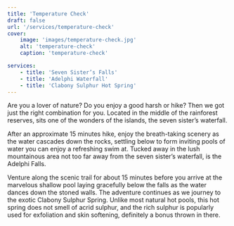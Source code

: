 ```yaml
---
title: 'Temperature Check'
draft: false
url: '/services/temperature-check'
cover:
    image: 'images/temperature-check.jpg'
    alt: 'temperature-check'
    caption: 'temperature-check'

services:
    - title: 'Seven Sister’s Falls'
    - title: 'Adelphi Waterfall'
    - title: 'Clabony Sulphur Hot Spring'
---
```


Are you a lover of nature? Do you enjoy a good harsh or hike? Then we got just the right combination for you. Located in the middle of the rainforest reserves, sits one of the wonders of the islands, the seven sister’s waterfall.

After an approximate 15 minutes hike, enjoy the breath-taking scenery as the water cascades down the rocks, settling below to form inviting pools of water you can enjoy a refreshing swim at. Tucked away in the lush mountainous area not too far away from the seven sister’s waterfall, is the Adelphi Falls.

Venture along the scenic trail for about 15 minutes before you arrive at the marvelous shallow pool laying gracefully below the falls as the water dances down the stoned walls. The adventure continues as we journey to the exotic Clabony Sulphur Spring. Unlike most natural hot pools, this hot spring does not smell of acrid sulphur, and the rich sulphur is popularly used for exfoliation and skin softening, definitely a bonus thrown in there.
